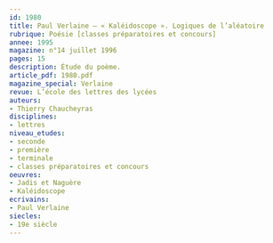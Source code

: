 ```yaml
---
id: 1980
title: Paul Verlaine – « Kaléidoscope ». Logiques de l’aléatoire
rubrique: Poésie [classes préparatoires et concours]
annee: 1995
magazine: n°14 juillet 1996
pages: 15
description: Étude du poème.
article_pdf: 1980.pdf
magazine_special: Verlaine
revue: L’école des lettres des lycées
auteurs:
- Thierry Chaucheyras
disciplines:
- lettres
niveau_etudes:
- seconde
- première
- terminale
- classes préparatoires et concours
oeuvres:
- Jadis et Naguère
- Kaléidoscope
ecrivains:
- Paul Verlaine
siecles:
- 19e siècle
---
```


